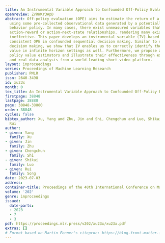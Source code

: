 ```yaml
---
title: An Instrumental Variable Approach to Confounded Off-Policy Evaluation
openreview: ZVRWKr3ApD
abstract: Off-policy evaluation (OPE) aims to estimate the return of a target policy
  using some pre-collected observational data generated by a potentially different
  behavior policy. In many cases, there exist unmeasured variables that confound the
  action-reward or action-next-state relationships, rendering many existing OPE approaches
  ineffective. This paper develops an instrumental variable (IV)-based method for
  consistent OPE in confounded sequential decision making. Similar to single-stage
  decision making, we show that IV enables us to correctly identify the target policy’s
  value in infinite horizon settings as well. Furthermore, we propose a number of
  policy value estimators and illustrate their effectiveness through extensive simulations
  and real data analysis from a world-leading short-video platform.
layout: inproceedings
series: Proceedings of Machine Learning Research
publisher: PMLR
issn: 2640-3498
id: xu23x
month: 0
tex_title: An Instrumental Variable Approach to Confounded Off-Policy Evaluation
firstpage: 38848
lastpage: 38880
page: 38848-38880
order: 38848
cycles: false
bibtex_author: Xu, Yang and Zhu, Jin and Shi, Chengchun and Luo, Shikai and Song,
  Rui
author:
- given: Yang
  family: Xu
- given: Jin
  family: Zhu
- given: Chengchun
  family: Shi
- given: Shikai
  family: Luo
- given: Rui
  family: Song
date: 2023-07-03
address: 
container-title: Proceedings of the 40th International Conference on Machine Learning
volume: '202'
genre: inproceedings
issued:
  date-parts:
  - 2023
  - 7
  - 3
pdf: https://proceedings.mlr.press/v202/xu23x/xu23x.pdf
extras: []
# Format based on Martin Fenner's citeproc: https://blog.front-matter.io/posts/citeproc-yaml-for-bibliographies/
---
```

